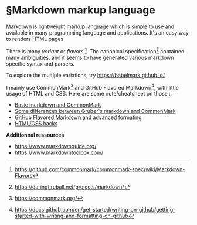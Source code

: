 # §Markdown markup language

Markdown is lightweight markup language which is simple to use and
available in many programming language and applications. It's an easy
way to renders HTML pages. 

There is many *variant* or *flavors* [^ref2]. The canonical specification[^ref1] contained many ambiguities,
and it seems to have generated various markdown specific syntax and
parsers.

To explore the multiple variations, try <https://babelmark.github.io/>

I mainly use CommonMark[^ref3] and GitHub Flavored Markdown[^ref4],
with little usage of HTML and CSS. Here are some note/cheatsheet on
those :

- [Basic markdown and CommonMark](../41)
- [Some differences between Gruber's markdown and CommonMark](../42)
- [GitHub Flavored Markdown and advanced formating](../43)
- [HTML/CSS hacks](../44)

**Additionnal ressources**
- <https://www.markdownguide.org/>
- <https://www.markdowntoolbox.com/>

[^ref1]:
    <https://daringfireball.net/projects/markdown/>
[^ref2]:
    <https://github.com/commonmark/commonmark-spec/wiki/Markdown-Flavors>
[^ref3]: <https://commonmark.org/>
[^ref4]:
    <https://docs.github.com/en/get-started/writing-on-github/getting-started-with-writing-and-formatting-on-github>
